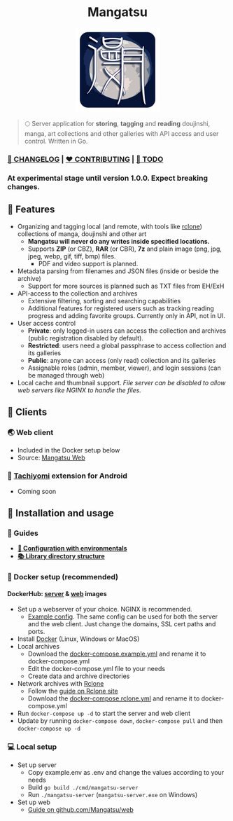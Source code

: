 
<h1 align="center"> Mangatsu</h1>

<p align="center">
  <img src="docs/logo-small.png" />
</p>

> 🌕 Server application for **storing**, **tagging** and **reading** doujinshi, manga, art collections and other galleries with API access and user control. Written in Go.

### **[📰 CHANGELOG](docs/CHANGELOG.md)** | **[❤ CONTRIBUTING](docs/CONTRIBUTING.md)** | **[🎯 TODO](docs/TODO.md)**

### At experimental stage until version 1.0.0. Expect breaking changes.

## 📌 Features
- Organizing and tagging local (and remote, with tools like [rclone](https://rclone.org)) collections of manga, doujinshi and other art
  - **Mangatsu will never do any writes inside specified locations.**
  - Supports **ZIP** (or CBZ), **RAR** (or CBR), **7z** and plain image (png, jpg, jpeg, webp, gif, tiff, bmp) files.
    - PDF and video support is planned.
- Metadata parsing from filenames and JSON files (inside or beside the archive)
  - Support for more sources is planned such as TXT files from EH/ExH
- API-access to the collection and archives
  - Extensive filtering, sorting and searching capabilities
  - Additional features for registered users such as tracking reading progress and adding favorite groups. Currently only in API, not in UI.
- User access control
  - **Private**: only logged-in users can access the collection and archives (public registration disabled by default).
  - **Restricted**: users need a global passphrase to access collection and its galleries
  - **Public**: anyone can access (only read) collection and its galleries
  - Assignable roles (admin, member, viewer), and login sessions (can be managed through web)
- Local cache and thumbnail support. _File server can be disabled to allow web servers like NGINX to handle the files._

## 📌 Clients

### 🌏 Web client
- Included in the Docker setup below
- Source: [Mangatsu Web](http://github.com/Mangatsu/web)

### 📱 [Tachiyomi](https://tachiyomi.org) extension for Android
- Coming soon

## 📌 Installation and usage

### 📖 Guides

- **[📝 Configuration with environmentals](docs/ENVIRONMENTALS.md)**
- **[📚 Library directory structure](docs/LIBRARY.md)**

### 🐳 Docker setup (recommended)
#### DockerHub: [server](https://hub.docker.com/r/luukuton/mangatsu-server/) & [web](https://hub.docker.com/r/luukuton/mangatsu-web) images

- Set up a webserver of your choice. NGINX is recommended.
  - [Example config](docs/nginx.conf). The same config can be used for both the server and the web client. Just change the domains, SSL cert paths and ports.
- Install [Docker](https://docs.docker.com/engine/install/) (Linux, Windows or MacOS)
- Local archives
  - Download the [docker-compose.example.yml](docs/docker-compose.example.yml) and rename it to docker-compose.yml
  - Edit the docker-compose.yml file to your needs
  - Create data and archive directories
- Network archives with [Rclone](https://rclone.org)
  - Follow the [guide on Rclone site](https://rclone.org/docker/)
  - Download the [docker-compose.rclone.yml](docs/docker-compose.rclone.yml) and rename it to docker-compose.yml
- Run `docker-compose up -d` to start the server and web client
- Update by running `docker-compose down`, `docker-compose pull` and then `docker-compose up -d`

### 💻 Local setup

- Set up server
  - Copy example.env as .env and change the values according to your needs
  - Build `go build ./cmd/mangatsu-server`
  - Run `./mangatsu-server` (`mangatsu-server.exe` on Windows)
- Set up web
  - [Guide on github.com/Mangatsu/web](https://github.com/Mangatsu/web)
